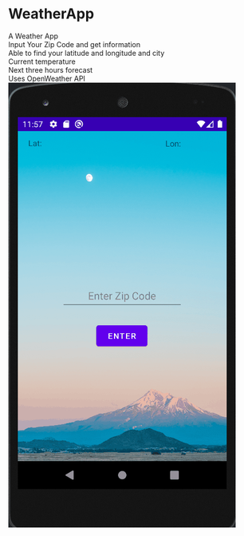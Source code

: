 # WeatherApp
A Weather App  
Input Your Zip Code and get information  
Able to find your latitude and longitude and city  
Current temperature  
Next three hours forecast  
Uses OpenWeather API  
![](https://github.com/SuchirPabbati/WeatherApp/blob/master/weather.gif)
